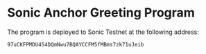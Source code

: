 # Sonic Anchor Greeting Program

The program is deployed to Sonic Testnet at the following address:
```
97uCKFPMDU4S4DQmNwu7BQAYCCFM5fMBms7zk71uJeib
```

